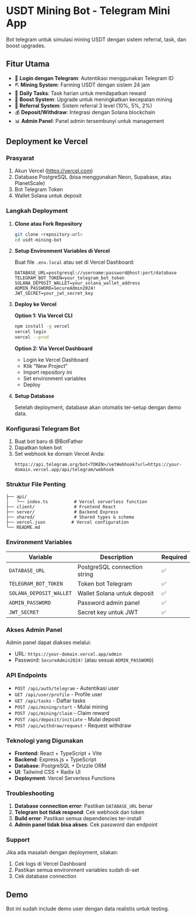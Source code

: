 # USDT Mining Bot - Telegram Mini App

Bot telegram untuk simulasi mining USDT dengan sistem referral, task, dan boost upgrades.

## Fitur Utama

- 🔐 **Login dengan Telegram**: Autentikasi menggunakan Telegram ID
- ⛏️ **Mining System**: Farming USDT dengan sistem 24 jam
- 🎯 **Daily Tasks**: Task harian untuk mendapatkan reward
- 🚀 **Boost System**: Upgrade untuk meningkatkan kecepatan mining
- 👥 **Referral System**: Sistem referral 3 level (10%, 5%, 2%)
- 💰 **Deposit/Withdraw**: Integrasi dengan Solana blockchain
- 📊 **Admin Panel**: Panel admin tersembunyi untuk management

## Deployment ke Vercel

### Prasyarat

1. Akun Vercel (https://vercel.com)
2. Database PostgreSQL (bisa menggunakan Neon, Supabase, atau PlanetScale)
3. Bot Telegram Token
4. Wallet Solana untuk deposit

### Langkah Deployment

1. **Clone atau Fork Repository**
   ```bash
   git clone <repository-url>
   cd usdt-mining-bot
   ```

2. **Setup Environment Variables di Vercel**
   
   Buat file `.env.local` atau set di Vercel Dashboard:
   ```
   DATABASE_URL=postgresql://username:password@host:port/database
   TELEGRAM_BOT_TOKEN=your_telegram_bot_token
   SOLANA_DEPOSIT_WALLET=your_solana_wallet_address
   ADMIN_PASSWORD=SecureAdmin2024!
   JWT_SECRET=your_jwt_secret_key
   ```

3. **Deploy ke Vercel**
   
   **Option 1: Via Vercel CLI**
   ```bash
   npm install -g vercel
   vercel login
   vercel --prod
   ```

   **Option 2: Via Vercel Dashboard**
   - Login ke Vercel Dashboard
   - Klik "New Project"
   - Import repository ini
   - Set environment variables
   - Deploy

4. **Setup Database**
   
   Setelah deployment, database akan otomatis ter-setup dengan demo data.

### Konfigurasi Telegram Bot

1. Buat bot baru di @BotFather
2. Dapatkan token bot
3. Set webhook ke domain Vercel Anda:
   ```
   https://api.telegram.org/bot<TOKEN>/setWebhook?url=https://your-domain.vercel.app/api/telegram/webhook
   ```

### Struktur File Penting

```
├── api/
│   └── index.ts          # Vercel serverless function
├── client/               # Frontend React
├── server/               # Backend Express
├── shared/               # Shared types & schema
├── vercel.json          # Vercel configuration
└── README.md
```

### Environment Variables

| Variable | Description | Required |
|----------|-------------|----------|
| `DATABASE_URL` | PostgreSQL connection string | ✅ |
| `TELEGRAM_BOT_TOKEN` | Token bot Telegram | ✅ |
| `SOLANA_DEPOSIT_WALLET` | Wallet Solana untuk deposit | ✅ |
| `ADMIN_PASSWORD` | Password admin panel | ✅ |
| `JWT_SECRET` | Secret key untuk JWT | ✅ |

### Akses Admin Panel

Admin panel dapat diakses melalui:
- URL: `https://your-domain.vercel.app/admin`
- Password: `SecureAdmin2024!` (atau sesuai `ADMIN_PASSWORD`)

### API Endpoints

- `POST /api/auth/telegram` - Autentikasi user
- `GET /api/user/profile` - Profile user
- `GET /api/tasks` - Daftar tasks
- `POST /api/mining/start` - Mulai mining
- `POST /api/mining/claim` - Claim reward
- `POST /api/deposit/initiate` - Mulai deposit
- `POST /api/withdraw/request` - Request withdraw

### Teknologi yang Digunakan

- **Frontend**: React + TypeScript + Vite
- **Backend**: Express.js + TypeScript
- **Database**: PostgreSQL + Drizzle ORM
- **UI**: Tailwind CSS + Radix UI
- **Deployment**: Vercel Serverless Functions

### Troubleshooting

1. **Database connection error**: Pastikan `DATABASE_URL` benar
2. **Telegram bot tidak respond**: Cek webhook dan token
3. **Build error**: Pastikan semua dependencies ter-install
4. **Admin panel tidak bisa akses**: Cek password dan endpoint

### Support

Jika ada masalah dengan deployment, silakan:
1. Cek logs di Vercel Dashboard
2. Pastikan semua environment variables sudah di-set
3. Cek database connection

## Demo

Bot ini sudah include demo user dengan data realistis untuk testing.